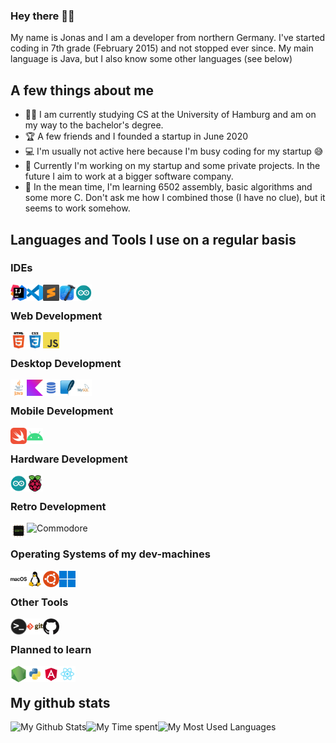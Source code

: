 ### Hey there 👋🏽

My name is Jonas and I am a developer from northern Germany. I've started coding in 7th grade (February 2015) and not stopped ever since. My main language is Java, but I also know some other languages (see below)

## A few things about me
- 👨‍🎓 I am currently studying CS at the University of Hamburg and am on my way to the bachelor's degree.
- 🏆 A few friends and I founded a startup in June 2020
- 💻 I'm usually not active here because I'm busy coding for my startup 😅
- 🔭 Currently I'm working on my startup and some private projects. In the future I aim to work at a bigger software company.
- 🌱 In the mean time, I'm learning 6502 assembly, basic algorithms and some more C. Don't ask me how I combined those (I have no clue), but it seems to work somehow.

## Languages and Tools I use on a regular basis

### IDEs

<img align="left" alt="IntelliJ IDEA" width="26px" src="https://raw.githubusercontent.com/github/explore/master/topics/intellij-idea/intellij-idea.png" />
<img align="left" alt="Visual Studio Code" width="26px" src="https://raw.githubusercontent.com/github/explore/master/topics/visual-studio-code/visual-studio-code.png" />
<!--<img align="left" alt="Eclipse" width="26px" src="https://img.utdstc.com/icons/eclipse-windows.png:l">-->
<!--<img align="left" alt="Atom" width="26px" src="https://raw.githubusercontent.com/github/explore/master/topics/atom/atom.png" />-->
<img align="left" alt="Sublime" width="26px" src="https://raw.githubusercontent.com/github/explore/master/topics/sublime-text/sublime-text.png" />
<img align="left" alt="Xcode" width="26px" src="https://raw.githubusercontent.com/github/explore/master/topics/xcode/xcode.png" />
<img align="left" alt="Arduino" width="26px" src="https://raw.githubusercontent.com/github/explore/master/topics/arduino/arduino.png" />

<br />

### Web Development

<img align="left" alt="HTML5" width="26px" src="https://raw.githubusercontent.com/github/explore/master/topics/html/html.png" />
<img align="left" alt="CSS3" width="26px" src="https://raw.githubusercontent.com/github/explore/master/topics/css/css.png" />
<img align="left" alt="JavaScript" width="26px" src="https://raw.githubusercontent.com/github/explore/master/topics/javascript/javascript.png" />

<br />

### Desktop Development

<img align="left" alt="Java" width="26px" src="https://raw.githubusercontent.com/github/explore/master/topics/java/java.png">
<img align="left" alt="Java" width="26px" src="https://raw.githubusercontent.com/github/explore/master/topics/kotlin/kotlin.png">
<img align="left" alt="SQL" width="26px" src="https://raw.githubusercontent.com/github/explore/master/topics/sql/sql.png" />
<img align="left" alt="SQLite" width="26px" src="https://raw.githubusercontent.com/github/explore/master/topics/sqlite/sqlite.png" />
<img align="left" alt="MySQL" width="26px" src="https://raw.githubusercontent.com/github/explore/master/topics/mysql/mysql.png" />

<br />

### Mobile Development

<img align="left" alt="Swift" width="26px" src="https://raw.githubusercontent.com/github/explore/master/topics/swift/swift.png">
<img align="left" alt="Android" width="26px" src="https://raw.githubusercontent.com/github/explore/master/topics/android/android.png">

<br />

### Hardware Development

<img align="left" alt="Arduino" width="26px" src="https://raw.githubusercontent.com/github/explore/master/topics/arduino/arduino.png">
<img align="left" alt="Raspberry Pi" width="26px" src="https://raw.githubusercontent.com/github/explore/master/topics/raspberry-pi/raspberry-pi.png">

<br />

### Retro Development

<img align="left" alt="Assembly" width="26px" src="https://raw.githubusercontent.com/github/explore/main/topics/assembly/assembly.png">
<img align="left" alt="Commodore" height="26px" src="https://upload.wikimedia.org/wikipedia/commons/f/f2/Commodore_logo.svg">

<br />

### Operating Systems of my dev-machines

<img align="left" alt="MacOS X" width="26px" src="https://raw.githubusercontent.com/github/explore/master/topics/macos/macos.png">
<img align="left" alt="Linux" width="26px" src="https://raw.githubusercontent.com/github/explore/master/topics/linux/linux.png">
<img align="left" alt="Ubuntu (Server + Desktop)" width="26px" src="https://raw.githubusercontent.com/github/explore/master/topics/ubuntu/ubuntu.png">
<img align="left" alt="Windows 11" height="26px" src="https://raw.githubusercontent.com/github/explore/master/topics/windows/windows.png">

<br />

### Other Tools

<img align="left" alt="Terminal" width="26px" src="https://raw.githubusercontent.com/github/explore/master/topics/terminal/terminal.png" />
<img align="left" alt="Git" width="26px" src="https://raw.githubusercontent.com/github/explore/master/topics/git/git.png" />
<img align="left" alt="GitHub" width="26px" src="https://raw.githubusercontent.com/github/explore/master/topics/github/github.png" />

<br />

### Planned to learn

<img align="left" alt="NodeJS" width="26px" src="https://raw.githubusercontent.com/github/explore/master/topics/nodejs/nodejs.png" />
<img align="left" alt="Python" width="26px" src="https://raw.githubusercontent.com/github/explore/master/topics/python/python.png" />
<img align="left" alt="Angular JS" width="26px" src="https://raw.githubusercontent.com/github/explore/master/topics/angular/angular.png" />
<img align="left" alt="React" width="26px" src="https://raw.githubusercontent.com/github/explore/master/topics/react/react.png" />

<br />

## My github stats

<img align="left" alt="My Github Stats" src="https://github-readme-stats.vercel.app/api?username=JOKUE2002&show_icons=true&hide_border=true&theme=tokyonight" />

<img align="left" alt="My Time spent" src="https://github-readme-stats.vercel.app/api/wakatime?username=JOKUE2002&show_icons=true&hide_border=true&theme=tokyonight">

<img align="left" alt="My Most Used Languages" src="https://github-readme-stats.vercel.app/api/top-langs/?username=JOKUE2002&show_icons=true&hide_border=true&theme=tokyonight">
